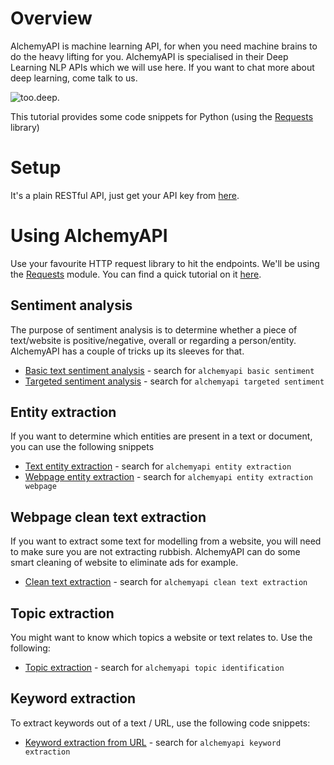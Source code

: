 # Overview

AlchemyAPI is machine learning API, for when you need machine brains to do the heavy lifting for you. AlchemyAPI is specialised in their Deep Learning NLP APIs which we will use here. If you want to chat more about deep learning, come talk to us.

![too.deep.](https://i.imgflip.com/12xbw1.jpg)

This tutorial provides some code snippets for Python (using the [Requests](http://docs.python-requests.org/en/master/) library)

# Setup

It's a plain RESTful API, just get your API key from [here](http://www.alchemyapi.com/api/register.html).


# Using AlchemyAPI

Use your favourite HTTP request library to hit the endpoints. We'll be using the [Requests](http://docs.python-requests.org/en/master/) module. You can find a quick tutorial on it [here](http://docs.python-requests.org/en/master/user/quickstart/).


## Sentiment analysis

The purpose of sentiment analysis is to determine whether a piece of text/website is positive/negative, overall or regarding a person/entity.
AlchemyAPI has a couple of tricks up its sleeves for that.

* [Basic text sentiment analysis](https://gist.github.com/devStepsize/7b96bd5c65f3abd55ce504a926688d9d) - search for `alchemyapi basic sentiment`
* [Targeted sentiment analysis](https://gist.github.com/devStepsize/cc5aaac7299fed167d80c83089e43914) - search for `alchemyapi targeted sentiment`


## Entity extraction

If you want to determine which entities are present in a text or document, you can use the following snippets

* [Text entity extraction](ds) - search for `alchemyapi entity extraction`
* [Webpage entity extraction](sd) - search for `alchemyapi entity extraction webpage`


## Webpage clean text extraction

If you want to extract some text for modelling from a website, you will need to make sure you are not extracting rubbish. AlchemyAPI can do some smart cleaning of website to eliminate ads for example.

* [Clean text extraction](http://gist.github.com/74880d3e61037df9d8522aa0bb25alchem8bea) - search for `alchemyapi clean text extraction`


## Topic extraction

You might want to know which topics a website or text relates to. Use the following:

* [Topic extraction](http://gist.github.com/e6ed0a0b3a146e048e09e1bf4a6da70e) - search for `alchemyapi topic identification`

## Keyword extraction

To extract keywords out of a text / URL, use the following code snippets:

* [Keyword extraction from URL](http://gist.github.com/e0c5c516463c229f94479a439e234227) - search for `alchemyapi keyword extraction`
